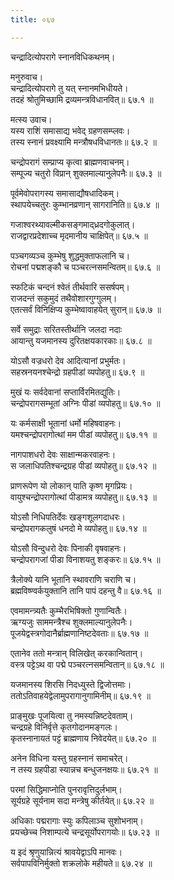 ```yaml
---
title: ०६७

---
```

चन्द्रादित्योपरागे स्नानविधिकथनम्।  
  
मनुरुवाच।  
चन्द्रादित्योपरागे तु यत्‌ स्नानमभिधीयते।  
तदहं श्रोतुमिच्छामि द्रव्यमन्त्रविधानवित्॥ ६७.१ ॥  
  
मत्स्य उवाच।  
यस्य राशिं समासाद्य भवेद्‌ ग्रहणसम्प्लवः।  
तस्य स्नानं प्रवक्ष्यामि मन्त्रौषधविधानतः॥ ६७.२ ॥  
  
चन्द्रोपरागं सम्प्राप्य कृत्वा ब्राह्मणवाचनम्।  
सम्पूज्य चतुरो विप्रान् शुक्लमाल्यानुलेपनैः॥ ६७.३ ॥  
  
पूर्वमेवोपरागस्य समासाद्यौषधादिकम्।  
स्थापयेच्चतुरः कुम्भानव्रणान् सागरानिति॥ ६७.४ ॥  
  
गजाश्वरथ्यावल्मीकसङ्गमाद्‌ध्रदगोकुलात्।  
राजद्वारप्रदेशाच्च मृदमानीय चाक्षिपेत्॥ ६७.५ ॥  
  
पञ्चगव्यञ्च कुम्भेषु शुद्धमुक्ताफलानि च।  
रोचनां पद्मशङ्कौ च पञ्चरत्नसमन्वितम्॥ ६७.६ ॥  
  
स्फटिकं चन्दनं श्वेतं तीर्थवारि ससर्षपम्।  
राजदन्तं सकुमुदं तथैवोशारगुग्गुलम्।  
एतत्सर्वं विनिक्षिप्य कुम्भेष्वावाहयेत् सुरान्॥ ६७.७ ॥  
  
सर्वे समुद्राः सरितस्तीर्थानि जलदा नदाः  
आयान्तु यजमानस्य दुरितक्षयकारकाः॥ ६७.८ ॥  
  
योऽसौ वज्रधरो देव आदित्यानां प्रभुर्मतः।  
सहस्रनयनश्चेन्द्रो ग्रहपीडां व्यपोहतु॥ ६७.९ ॥  
  
मुखं यः सर्वदेवानां सप्तार्विरमितद्युतिः।  
चन्द्रोपरागसम्भूतां अग्निः पीडां व्यपोहतु॥ ६७.१० ॥  
  
यः कर्मसाक्षी भूतानां धर्मो महिषवाहनः।  
यमश्चन्द्रोपरागोत्थां मम पीडां व्यपोहतु॥ ६७.११ ॥  
  
नागपाशधरो देवः साक्षान्मकरवाहनः।  
स जलाधिपतिश्चन्द्रग्रह पीडां व्यपोहतु॥ ६७.१२ ॥  
  
प्राणरूपेण यो लोकान् पाति कृष्ण मृगप्रियः।  
वायुश्चन्द्रोपरागोत्थां पीडामत्र व्यपोहतु॥ ६७.१३ ॥  
  
योऽसौ निधिपतिर्देवः खङ्गशूलगदाधरः।  
चन्द्रोपरागकलुषं धनदो मे व्यपोहतु॥ ६७.१४ ॥  
  
योऽसौ विन्दुधरो देवः पिनाकी वृषवाहनः।  
चन्द्रोपरागजां पीडा विनाशयतु शङ्करः॥ ६७.१५ ॥  
  
त्रैलोक्ये यानि भूतानि स्थावराणि चराणि च।  
ब्रह्मविष्ण्वर्कयुक्तानि तानि पापं दहन्तु वै॥ ६७.१६ ॥  
  
एवमामन्त्र्यतैः कुम्भैरभिषिक्तो गुणान्वितैः।  
ऋग्यजुः साममन्त्रैश्च शुक्लमाल्यानुलेपनैः।  
पूजयेद्वस्त्रगोदानैर्ब्राह्मणानिष्टदेवताः॥ ६७.१७ ॥  
  
एतानेव ततो मन्त्रान् विलिखेत् करकान्वितान्।  
वस्त्र पट्टेऽथ वा पद्मे पञ्चरत्नसमन्वितान्॥ ६७.१८ ॥  
  
यजमानस्य शिरसि निदध्युस्ते द्विजोत्तमाः।  
ततोऽतिवाहयेद्वेलामुपरागानुगामिनीम्॥ ६७.१९ ॥  
  
प्राङ्‌मुखः पूजयित्वा तु नमस्यन्निष्टदेवताम्।  
चन्द्रग्रहे विनिर्वृत्ते कृतगोदानमङ्गलः।  
कृतस्नानायतं पट्टं ब्राह्मणाय निवेदयेत्॥ ६७.२० ॥  
  
अनेन विधिना यस्तु ग्रहस्नानं समाचरेत्।  
न तस्य ग्रहपीडा स्यान्नच बन्धुजनक्षयः॥ ६७.२१ ॥  
  
परमां सिद्धिमाप्नोति पुनरावृत्तिदुर्लभाम्।  
सूर्यग्रहे सूर्यनाम सदा मन्त्रेषु कीर्तयेत्॥ ६७.२२ ॥  
  
अधिकाः पद्मरागाः स्युः कपिलाञ्च सुशोभनाम्।  
प्रयच्छेच्च निशाम्पत्ये चन्द्रसूर्योपरागयोः॥ ६७.२३ ॥  
  
य इदं श्रृणुयान्नित्यं श्रावयेद्वाऽपि मानवः।  
सर्वपापविनिर्मुक्तो शक्रलोके महीयते॥ ६७.२४ ॥
